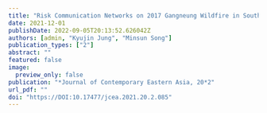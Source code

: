 ```yaml
---
title: "Risk Communication Networks on 2017 Gangneung Wildfire in South Korea"
date: 2021-12-01
publishDate: 2022-09-05T20:13:52.626042Z
authors: [admin, "Kyujin Jung", "Minsun Song"]
publication_types: ["2"]
abstract: ""
featured: false
image:
  preview_only: false
publication: "*Journal of Contemporary Eastern Asia, 20*2"
url_pdf: ""
doi: "https://DOI:10.17477/jcea.2021.20.2.085"
---
```

